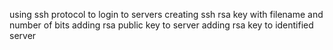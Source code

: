 using ssh protocol to login to servers
creating ssh rsa key with filename and number of bits
adding rsa public key to server
adding rsa key to identified server
